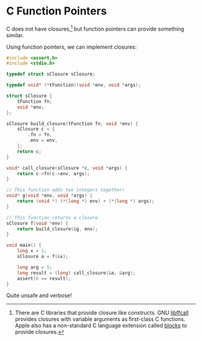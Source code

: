 # C Function Pointers

C does not have closures,[^1] but function pointers can provide something similar.

Using function pointers, we can implement closures:

```c
#include <assert.h>
#include <stdio.h>

typedef struct sClosure sClosure;

typedef void* (*tFunction)(void *env, void *args);

struct sClosure {
    tFunction fn;
    void *env;
};

sClosure build_closure(tFunction fn, void *env) {
    sClosure c = {
        .fn = fn,
        .env = env,
    };
    return c;
}

void* call_closure(sClosure *c, void *args) {
    return c->fn(c->env, args);
}

// This function adds two integers together!
void* g(void *env, void *args) {
    return (void *) (*(long *) env) + (*(long *) args);
}

// This function returns a closure
sClosure f(void *env) {
    return build_closure(&g, env);
}

void main() {
    long x = 1;
    sClosure a = f(&x);

    long arg = 5;
    long result = (long) call_closure(&a, &arg);
    assert(6 == result);
}
```

Quite unsafe and verbose!

[^1]: There are C libraries that provide closure like constructs. GNU
[libffcall](libffcall) provides closures with variable arguments as first-class
C functions. Apple also has a non-standard C language extension called
[blocks](blocks) to provide closures.

[blocks]: https://en.wikipedia.org/wiki/Blocks_%28C_language_extension%29
[libffcall]: https://savannah.gnu.org/projects/libffcall/
